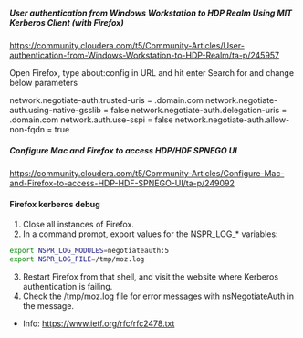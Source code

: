 ##### User authentication from Windows Workstation to HDP Realm Using MIT Kerberos Client (with Firefox) 
https://community.cloudera.com/t5/Community-Articles/User-authentication-from-Windows-Workstation-to-HDP-Realm/ta-p/245957

Open Firefox, type about:config in URL and hit enter Search for and change below parameters

network.negotiate-auth.trusted-uris = .domain.com
network.negotiate-auth.using-native-gsslib = false
network.negotiate-auth.delegation-uris = .domain.com
network.auth.use-sspi = false
network.negotiate-auth.allow-non-fqdn = true

##### Configure Mac and Firefox to access HDP/HDF SPNEGO UI
https://community.cloudera.com/t5/Community-Articles/Configure-Mac-and-Firefox-to-access-HDP-HDF-SPNEGO-UI/ta-p/249092


#### Firefox kerberos debug
1. Close all instances of Firefox.
2. In a command prompt, export values for the NSPR_LOG_* variables:
```bash
export NSPR_LOG_MODULES=negotiateauth:5
export NSPR_LOG_FILE=/tmp/moz.log
```
3. Restart Firefox from that shell, and visit the website where Kerberos authentication is failing.
4. Check the /tmp/moz.log file for error messages with nsNegotiateAuth in the message.


* Info: https://www.ietf.org/rfc/rfc2478.txt
